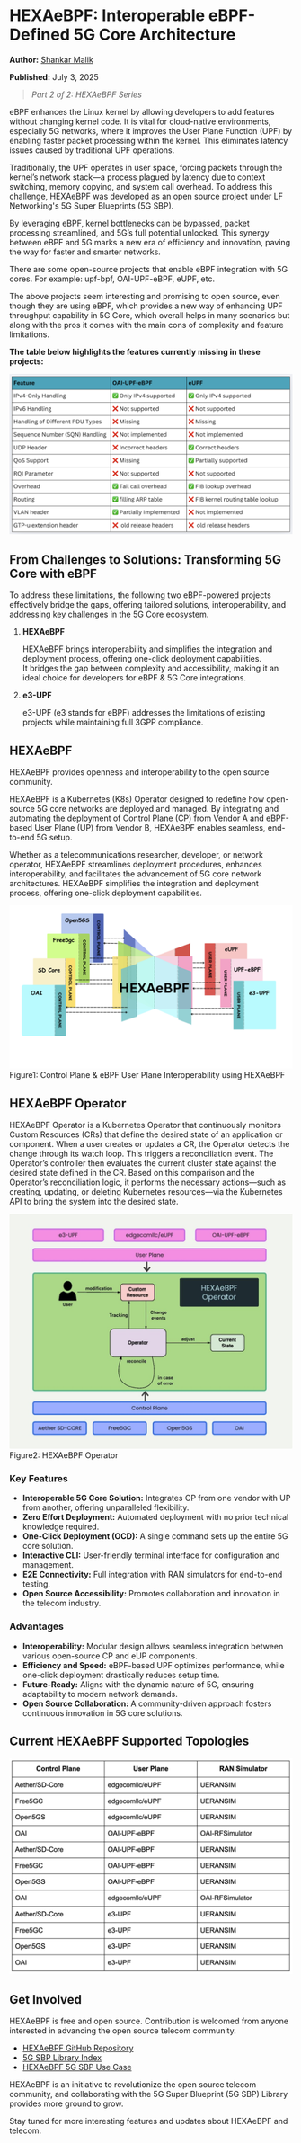 # HEXAeBPF: Interoperable eBPF-Defined 5G Core Architecture

**Author:** [Shankar Malik](https://www.linkedin.com/in/evershalik/)

**Published:** July 3, 2025

> _Part 2 of 2: HEXAeBPF Series_

eBPF enhances the Linux kernel by allowing developers to add features without changing kernel code. It is vital for cloud-native environments, especially 5G networks, where it improves the User Plane Function (UPF) by enabling faster packet processing within the kernel. This eliminates latency issues caused by traditional UPF operations.

Traditionally, the UPF operates in user space, forcing packets through the kernel’s network stack—a process plagued by latency due to context switching, memory copying, and system call overhead. To address this challenge, HEXAeBPF was developed as an open source project under LF Networking's 5G Super Blueprints (5G SBP).

By leveraging eBPF, kernel bottlenecks can be bypassed, packet processing streamlined, and 5G’s full potential unlocked. This synergy between eBPF and 5G marks a new era of efficiency and innovation, paving the way for faster and smarter networks.

There are some open-source projects that enable eBPF integration with 5G cores.
For example: upf-bpf, OAI-UPF-eBPF, eUPF, etc.

The above projects seem interesting and promising to open source, even though they are using eBPF, which provides a new way of enhancing UPF throughput capability in 5G Core, which overall helps in many scenarios but along with the pros it comes with the main cons of complexity and feature limitations.

**The table below highlights the features currently missing in these projects:**

![alt text](./images/ebpf-upf-compare.png)

## From Challenges to Solutions: Transforming 5G Core with eBPF

To address these limitations, the following two eBPF-powered projects effectively bridge the gaps, offering tailored solutions, interoperability, and addressing key challenges in the 5G Core ecosystem.

1. **HEXAeBPF**

   HEXAeBPF brings interoperability and simplifies the integration and deployment process, offering one-click deployment capabilities.  
   It bridges the gap between complexity and accessibility, making it an ideal choice for developers for eBPF & 5G Core integrations.

2. **e3-UPF**

   e3-UPF (e3 stands for eBPF) addresses the limitations of existing projects while maintaining full 3GPP compliance.

## HEXAeBPF

HEXAeBPF provides openness and interoperability to the open source community.

HEXAeBPF is a Kubernetes (K8s) Operator designed to redefine how open-source 5G core networks are deployed and managed. By integrating and automating the deployment of Control Plane (CP) from Vendor A and eBPF-based User Plane (UP) from Vendor B, HEXAeBPF enables seamless, end-to-end 5G setup.

Whether as a telecommunications researcher, developer, or network operator, HEXAeBPF streamlines deployment procedures, enhances interoperability, and facilitates the advancement of 5G core network architectures. HEXAeBPF simplifies the integration and deployment process, offering one-click deployment capabilities.

![alt text](./images/hexaebpf-interoperablity.png)  
Figure1: Control Plane & eBPF User Plane Interoperability using HEXAeBPF

## HEXAeBPF Operator

HEXAeBPF Operator is a Kubernetes Operator that continuously monitors Custom Resources (CRs) that define the desired state of an application or component. When a user creates or updates a CR, the Operator detects the change through its watch loop. This triggers a reconciliation event. The Operator’s controller then evaluates the current cluster state against the desired state defined in the CR. Based on this comparison and the Operator’s reconciliation logic, it performs the necessary actions—such as creating, updating, or deleting Kubernetes resources—via the Kubernetes API to bring the system into the desired state.

![alt text](./images/hexaebpf-operator.jpeg)  
Figure2: HEXAeBPF Operator

### Key Features

- **Interoperable 5G Core Solution:** Integrates CP from one vendor with UP from another, offering unparalleled flexibility.
- **Zero Effort Deployment:** Automated deployment with no prior technical knowledge required.
- **One-Click Deployment (OCD):** A single command sets up the entire 5G core solution.
- **Interactive CLI:** User-friendly terminal interface for configuration and management.
- **E2E Connectivity:** Full integration with RAN simulators for end-to-end testing.
- **Open Source Accessibility:** Promotes collaboration and innovation in the telecom industry.

### Advantages

- **Interoperability:** Modular design allows seamless integration between various open-source CP and eUP components.
- **Efficiency and Speed:** eBPF-based UPF optimizes performance, while one-click deployment drastically reduces setup time.
- **Future-Ready:** Aligns with the dynamic nature of 5G, ensuring adaptability to modern network demands.
- **Open Source Collaboration:** A community-driven approach fosters continuous innovation in 5G core solutions.

## Current HEXAeBPF Supported Topologies

![alt text](./images/hexaebpf-supported-topologies.png)

## Get Involved

HEXAeBPF is free and open source. Contribution is welcomed from anyone interested in advancing the open source telecom community.

- [HEXAeBPF GitHub Repository](https://github.com/ngkore/HEXAeBPF)
- [5G SBP Library Index](https://lf-networking.atlassian.net/wiki/spaces/LN/pages/15692042/5G+Super+Blueprints+Library)
- [HEXAeBPF 5G SBP Use Case](https://lf-networking.atlassian.net/wiki/x/DoCkG)

HEXAeBPF is an initiative to revolutionize the open source telecom community, and collaborating with the 5G Super Blueprint (5G SBP) Library provides more ground to grow.

Stay tuned for more interesting features and updates about HEXAeBPF and telecom.
